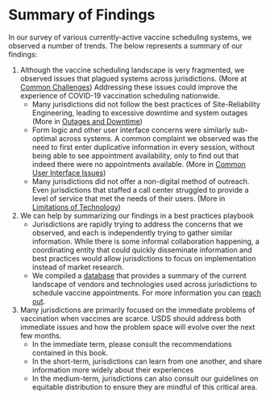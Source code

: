 # Summary of Findings

In our survey of various currently-active vaccine scheduling systems, we observed a number of trends. The below represents a summary of our findings:

1. Although the vaccine scheduling landscape is very fragmented, we observed issues that plagued systems across jurisdictions. \(More at [Common Challenges](common-challenges.md)\) Addressing these issues could improve the experience of COVID-19 vaccination scheduling nationwide.
   * Many jurisdictions did not follow the best practices of Site-Reliability Engineering, leading to excessive downtime and system outages \(More in [Outages and Downtime](outages-and-downtime.md)\)
   * Form logic and other user interface concerns were similarly sub-optimal across systems. A common complaint we observed was the need to first enter duplicative information in every session, without being able to see appointment availability, only to find out that indeed there were no appointments available. \(More in [Common User Interface Issues](common-user-interface-issues.md)\)
   * Many jurisdictions did not offer a non-digital method of outreach. Even jurisdictions that staffed a call center struggled to provide a level of service that met the needs of their users. \(More in [Limitations of Technology](limitations-of-technology.md)\)
2. We can help by summarizing our findings in a best practices playbook
   * Jurisdictions are rapidly trying to address the concerns that we observed, and each is independently trying to gather similar information. While there is some informal collaboration happening, a coordinating entity that could quickly disseminate information and best practices would allow jurisdictions to focus on implementation instead of market research. 
   * We compiled a [database](https://airtable.com/tblrJ9hAfcSOqGwXb/viwnPIDtoW0EKsw4H?blocks=hide) that provides a summary of the current landscape of vendors and technologies used across jurisdictions to schedule vaccine appointments. For more information you can [reach out](https://www.usdigitalresponse.org/request-help/). 
3. Many jurisdictions are primarily focused on the immediate problems of vaccination when vaccines are scarce. USDS should address both immediate issues and how the problem space will evolve over the next few months.
   * In the immediate term, please consult the recommendations contained in this book.
   * In the short-term, jurisdictions can learn from one another, and share information more widely about their experiences
   * In the medium-term, jurisdictions can also consult our guidelines on equitable distribution to ensure they are mindful of this critical area. 

### 

